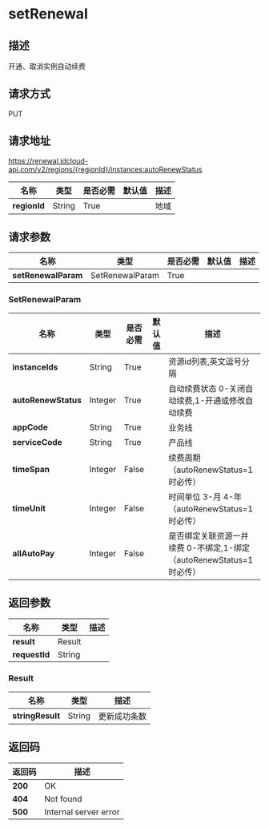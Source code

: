 # setRenewal


## 描述
开通、取消实例自动续费

## 请求方式
PUT

## 请求地址
https://renewal.jdcloud-api.com/v2/regions/{regionId}/instances:autoRenewStatus

|名称|类型|是否必需|默认值|描述|
|---|---|---|---|---|
|**regionId**|String|True| |地域|

## 请求参数
|名称|类型|是否必需|默认值|描述|
|---|---|---|---|---|
|**setRenewalParam**|SetRenewalParam|True| | |

### SetRenewalParam
|名称|类型|是否必需|默认值|描述|
|---|---|---|---|---|
|**instanceIds**|String|True| |资源id列表,英文逗号分隔|
|**autoRenewStatus**|Integer|True| |自动续费状态 0-关闭自动续费,1-开通或修改自动续费|
|**appCode**|String|True| |业务线|
|**serviceCode**|String|True| |产品线|
|**timeSpan**|Integer|False| |续费周期（autoRenewStatus=1时必传）|
|**timeUnit**|Integer|False| |时间单位 3-月 4-年（autoRenewStatus=1时必传）|
|**allAutoPay**|Integer|False| |是否绑定关联资源一并续费 0-不绑定,1-绑定（autoRenewStatus=1时必传）|

## 返回参数
|名称|类型|描述|
|---|---|---|
|**result**|Result| |
|**requestId**|String| |

### Result
|名称|类型|描述|
|---|---|---|
|**stringResult**|String|更新成功条数|

## 返回码
|返回码|描述|
|---|---|
|**200**|OK|
|**404**|Not found|
|**500**|Internal server error|
